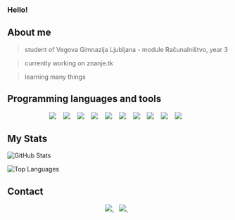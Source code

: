### Hello!


## About me

> student of Vegova Gimnazija Ljubljana - module Računalništvo, year 3

> currently working on znanje.tk

> learning many things




## Programming languages and tools

<p align='center'>
  <img src="https://img.shields.io/badge/Python-1E415E?style=for-the-badge&logo=python&logoColor=white" />
    &nbsp;&nbsp;
  <img src="https://img.shields.io/badge/Kotlin-A62FEF?style=for-the-badge&logo=kotlin&logoColor=white" />
    &nbsp;&nbsp;
  <img src="https://img.shields.io/badge/Flutter-02569B?style=for-the-badge&logo=flutter&logoColor=white" />
    &nbsp;&nbsp;
  <img src="https://img.shields.io/badge/Visual_Studio_Code-0078D4?style=for-the-badge&logo=visual%20studio%20code&logoColor=white" />
    &nbsp;&nbsp;
  <img src="https://img.shields.io/badge/Git-F05032?style=for-the-badge&logo=git&logoColor=white" />
    &nbsp;&nbsp;
  <img src="https://img.shields.io/badge/AVR%20Assembly-ED1B2D?style=for-the-badge&logo=assembly&logoColor=white" />
    &nbsp;&nbsp;
  <img src="https://img.shields.io/badge/Arduino%20C-008184?style=for-the-badge&logo=arduino&logoColor=white" />
    &nbsp;&nbsp;
  <img src="https://img.shields.io/badge/GitHub-0D1117?style=for-the-badge&logo=github&logoColor=white" />
    &nbsp;&nbsp;
  <img src="https://img.shields.io/badge/Intellij%20IDEA-9C5DC0?style=for-the-badge&logo=jetbrains&logoColor=white" />
    &nbsp;&nbsp;
  <img src="https://img.shields.io/badge/lua-030380?style=for-the-badge&logo=lua&logoColor=white" />
    &nbsp;&nbsp;
</p>


## My Stats

![GitHub Stats](https://github-readme-stats.vercel.app/api/?username=LovroG05&count_private=true&theme=tokyonight&showicons=true)


![Top Languages](https://github-readme-stats.vercel.app/api/top-langs/?username=LovroG05&langs_count=5&theme=tokyonight)


## Contact

<p align='center'>
    <a href="https://www.instagram.com/lovro1st/">
        <img src="https://img.shields.io/badge/Instagram-E4405F?style=for-the-badge&logo=instagram&logoColor=white" />
    </a>&nbsp;&nbsp;
    <a href="https://twitter.com/LovroG05">
        <img src="https://img.shields.io/badge/Twitter-1DA1F2?style=for-the-badge&logo=twitter&logoColor=white" />
    </a>&nbsp;&nbsp;
</p>
